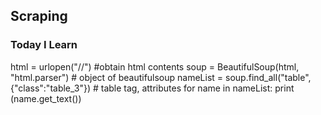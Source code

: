 ## Scraping

### Today I Learn

html = urlopen("//") #obtain html contents
soup = BeautifulSoup(html, "html.parser") # object of beautifulsoup
nameList = soup.find_all("table", {"class":"table_3"}) # table tag, attributes
for name in nameList:
    print (name.get_text())




